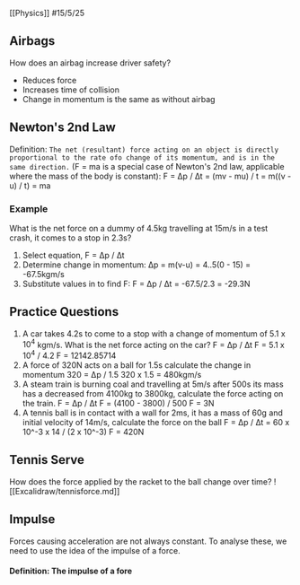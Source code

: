 [[Physics]]
#15/5/25 
## Airbags
How does an airbag increase driver safety?
- Reduces force
- Increases time of collision
- Change in momentum is the same as without airbag
## Newton's 2nd Law
Definition: `The net (resultant) force acting on an object is directly proportional to the rate ofo change of its momentum, and is in the same direction.`
(F = ma is a special case of Newton's 2nd law, applicable where the mass of the body is constant):
F = ∆p / ∆t = (mv - mu) / t = m((v - u) / t) = ma
### Example
What is the net force on a dummy of 4.5kg travelling at 15m/s in a test crash, it comes to a stop in 2.3s?
1) Select equation, F = ∆p / ∆t
2) Determine change in momentum: ∆p = m(v-u) = 4..5(0 - 15) = -67.5kgm/s
3) Substitute values in to find F: F = ∆p / ∆t = -67.5/2.3 = -29.3N
## Practice Questions
1) A car takes 4.2s to come to a stop with a change of momentum of $5.1$ x $10^4$ kgm/s. What is the net force acting on the car?
	F = ∆p / ∆t
	F = $5.1$ x $10^4$ / 4.2
	F = 12142.85714
2) A force of 320N acts on a ball for 1.5s calculate the change in momentum
	320 = ∆p / 1.5
	320 x 1.5 = 480kgm/s
3) A steam train is burning coal and travelling at 5m/s after 500s its mass has a decreased from 4100kg to 3800kg, calculate the force acting on the train.
	F = ∆p / ∆t
	F = (4100 - 3800) / 500
	F = 3N
4) A tennis ball is in contact with a wall for 2ms, it has a mass of 60g and initial velocity of 14m/s, calculate the force on the ball
	F = ∆p / ∆t = 60 x 10^-3 x 14 / (2 x 10^-3)
	F = 420N
## Tennis Serve
How does the force applied by the racket to the ball change over time?
![[Excalidraw/tennisforce.md]]
## Impulse
Forces causing acceleration are not always constant. To analyse these, we need to use the idea of the impulse of a force.
#### Definition: The impulse of a fore
